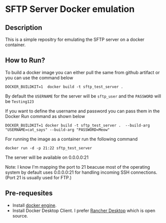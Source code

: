 # SFTP Server Docker emulation

## Description
This is a simple repositry for emulating the SFTP server on a docker container.

## How to Run?
To build a docker image you can either pull the same from github artifact or you can use the command below

```
DOCKER_BUILDKIT=1  docker build -t sftp_test_server .
```

By default the `USERNAME` for the server will be `sftp_user` and the `PASSWORD` will be `Testing123`

If you want to define the username and password you can pass them in the Docker Run command as shown below

```
DOCKER_BUILDKIT=1 docker build -t sftp_test_server .  --build-arg "USERNAME=cat_says" --build-arg "PASSWORD=Meow"
```

For running the image as a container run the following command

```
docker run -d -p 21:22 sftp_test_server
```

The server will be available on 0.0.0.0:21

Note: I know I'm mapping the port to 21 beacuse most of the operating system by default uses 0.0.0.0:21 for handling incoming SSH connections. (Port 21 is usually used for FTP.)


## Pre-requesites

 - Install [docker engine](https://docs.docker.com/get-docker/).
 - Install Docker Desktop Client. I prefer [Rancher Desktop](https://rancherdesktop.io/) which is open source.
